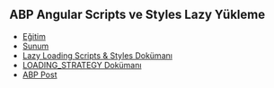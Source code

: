 ## ABP Angular Scripts ve Styles Lazy Yükleme

- [Eğitim](https://www.youtube.com/watch?v=bjugvuHqTeU&list=PLBEMB-Eql15s3EJwziiMzW4QdFqYjCC34&index=12&ab_channel=AlegoriYaz%C4%B1l%C4%B1m)
- [Sunum](https://bit.ly/abp-angular-scripts-styles-lazy-yukleme)
- [Lazy Loading Scripts & Styles Dokümanı](https://docs.abp.io/en/abp/latest/UI/Angular/Lazy-Load-Service)
- [LOADING_STRATEGY Dokümanı](https://docs.abp.io/en/abp/latest/UI/Angular/Loading-Strategy)
- [ABP Post]()
